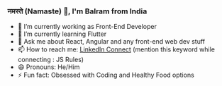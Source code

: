 ### नमस्ते (Namaste) 🙏, I'm Balram from India

- 🔭 I’m currently working as Front-End Developer
- 🌱 I’m currently learning Flutter
- 💬 Ask me about React, Angular and any front-end web dev stuff
- 📫 How to reach me: [LinkedIn Connect](https://www.linkedin.com/in/balramsinghrajput/) (mention this keyword while connecting : JS Rules)
- 😄 Pronouns: He/Him
- ⚡ Fun fact: Obsessed with Coding and Healthy Food options
